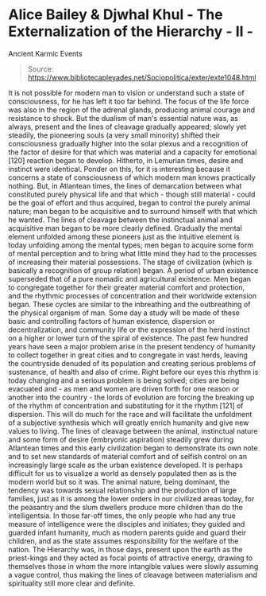 # Alice Bailey & Djwhal Khul - The Externalization of the Hierarchy - II -
Ancient Karmic Events

> Source: https://www.bibliotecapleyades.net/Sociopolitica/exter/exte1048.html

It is not possible for modern man to vision or understand such a state of consciousness, for he has left it too far behind. The focus of the life force was also in the region of the adrenal glands, producing animal courage and resistance to shock. But the dualism of man's essential nature was, as always, present and the lines of cleavage gradually appeared; slowly yet steadily, the pioneering souls (a very small minority) shifted their consciousness gradually higher into the solar plexus and a recognition of the factor of desire for that which was material and a capacity for emotional [120] reaction began to develop. Hitherto, in Lemurian times, desire and instinct were identical. Ponder on this, for it is interesting because it concerns a state of consciousness of which modern man knows practically nothing. But, in Atlantean times, the lines of demarcation between what constituted purely physical life and that which - though still material - could be the goal of effort and thus acquired, began to control the purely animal nature; man began to be acquisitive and to surround himself with that which he wanted. The lines of cleavage between the instinctual animal and acquisitive man began to be more clearly defined.
Gradually the mental element unfolded among these pioneers just as the intuitive element is today unfolding among the mental types; men began to acquire some form of mental perception and to bring what little mind they had to the processes of increasing their material possessions. The stage of civilization (which is basically a recognition of group relation) began. A period of urban existence superseded that of a pure nomadic and agricultural existence. Men began to congregate together for their greater material comfort and protection, and the rhythmic processes of concentration and their worldwide extension began. These cycles are similar to the inbreathing and the outbreathing of the physical organism of man. Some day a study will be made of these basic and controlling factors of human existence, dispersion or decentralization, and community life or the expression of the herd instinct on a higher or lower turn of the spiral of existence. The past few hundred years have seen a major problem arise in the present tendency of humanity to collect together in great cities and to congregate in vast herds, leaving the countryside denuded of its population and creating serious problems of sustenance, of health and also of crime. Right before our eyes this rhythm is today changing and a serious problem is being solved; cities are being evacuated and - as men and women are driven forth for one reason or another into the country - the lords of evolution are forcing the breaking up of the rhythm of concentration and substituting for it the rhythm [121] of dispersion. This will do much for the race and will facilitate the unfoldment of a subjective synthesis which will greatly enrich humanity and give new values to living.
The lines of cleavage between the animal, instinctual nature and some form of desire (embryonic aspiration) steadily grew during Atlantean times and this early civilization began to demonstrate its own note and to set new standards of material comfort and of selfish control on an increasingly large scale as the urban existence developed. It is perhaps difficult for us to visualize a world as densely populated then as is the modern world but so it was. The animal nature, being dominant, the tendency was towards sexual relationship and the production of large families, just as it is among the lower orders in our civilized areas today, for the peasantry and the slum dwellers produce more children than do the intelligentsia. In those far-off times, the only people who had any true measure of intelligence were the disciples and initiates; they guided and guarded infant humanity, much as modern parents guide and guard their children, and as the state assumes responsibility for the welfare of the nation. The Hierarchy was, in those days, present upon the earth as the priest-kings and they acted as focal points of attractive energy, drawing to themselves those in whom the more intangible values were slowly assuming a vague control, thus making the lines of cleavage between materialism and spirituality still more clear and definite.
